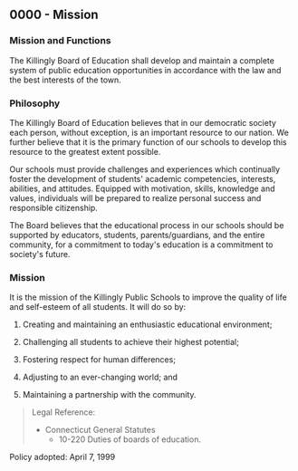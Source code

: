 ## 0000 - Mission

### Mission and Functions

The Killingly Board of Education shall develop and maintain a complete system of public education opportunities in accordance with the law and the best interests of the town.

### Philosophy

The Killingly Board of Education believes that in our democratic society each person, without exception, is an important resource to our nation.  We further believe that it is the primary function of our schools to develop this resource to the greatest extent possible.

Our schools must provide challenges and experiences which continually foster the development of students' academic competencies, interests, abilities, and attitudes.  Equipped with motivation, skills, knowledge and values, individuals will be prepared to realize personal success and responsible citizenship.

The Board believes that the educational process in our schools should be supported by educators, students, parents/guardians, and the entire community, for a commitment to today's education is a commitment to society's future.

### Mission

It is the mission of the Killingly Public Schools to improve the quality of life and self-esteem of all students.  It will do so by:

1.  Creating and maintaining an enthusiastic educational environment;

2.  Challenging all students to achieve their highest potential;

3.  Fostering respect for human differences;

4.  Adjusting to an ever-changing world; and

5.  Maintaining a partnership with the community.

> Legal Reference:
> * Connecticut General Statutes
>   * 10-220 Duties of boards of education.

Policy adopted:  April 7, 1999
